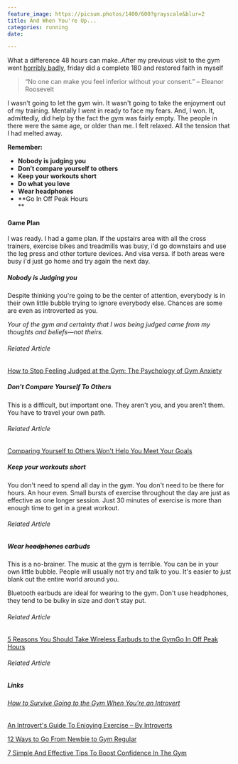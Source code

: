 ```yaml
---
feature_image: https://picsum.photos/1400/600?grayscale&blur=2
title: And When You're Up...
categories: running
date: 

---
```

What a difference 48 hours can make..After my previous visit to the gym went [horribly badly](https://blog.thisispaddys.space/running/2021/08/12/a-running-low/ "Running low"), friday did a complete 180 and restored faith in myself

> “No one can make you feel inferior without your consent.” – Eleanor Roosevelt

I wasn't going to let the gym win. It wasn't going to take the enjoyment out of my training. Mentally I went in ready to face my fears. And, I won. It, admittedly, did help by the fact the gym was fairly empty. The people in there were the same age, or older than me. I felt relaxed. All the tension that I had melted away.  

**Remember:**

* **Nobody is judging you**
* **Don’t compare yourself to others**
* **Keep your workouts short**
* **Do what you love**
* **Wear headphones**
* **Go In Off Peak Hours  
  ** 

#### Game Plan

I was ready. I had a game plan. If the upstairs area with all the cross trainers, exercise bikes and treadmills was busy, i'd go downstairs and use the leg press and other torture devices. And visa versa. if both areas were busy i'd just go home and try again the next day.

##### Nobody is Judging you

Despite thinking you're going to be the center of attention, everybody is in their own little bubble trying to ignore everybody else. Chances are some are even as introverted as you.

_Your of the gym and certainty that I was being judged came from my thoughts and beliefs—not theirs._

###### Related Article

[How to Stop Feeling Judged at the Gym: The Psychology of Gym Anxiety](http://routineexcellence.com/stop-feeling-judged-gym-psychology-gym-anxiety/ "How to Stop Feeling Judged at the Gym: The Psychology of Gym Anxiety")

##### Don't Compare Yourself To Others

This is a difficult, but important one. They aren't you, and you aren't them. You have to travel your own path.

###### Related Article

[Comparing Yourself to Others Won't Help You Meet Your Goals](https://www.self.com/story/comparing-yourself-to-others-wont-help-you-meet-your-goals "Comparing Yourself to Others Won't Help You Meet Your Goals")

##### Keep your workouts short

You don't need to spend all day in the gym. You don't need to be there for hours. An hour even. Small bursts of exercise throughout the day are just as effective as one longer session. Just 30 minutes of exercise is more than enough time to get in a great workout.

###### Related Article

##### Wear ~~headphones~~ earbuds

This is a no-brainer. The music at the gym is terrible. You can be in your own little bubble. People will usually not try and talk to you. It's easier to just blank out the entire world around you.

Bluetooth earbuds are ideal for wearing to the gym. Don't use headphones, they tend to be bulky in size and don’t stay put.

###### Related Article

[5 Reasons You Should Take Wireless Earbuds to the GymGo In Off Peak Hours](https://blog.taotronics.com/headphones/5-reasons-take-wireless-earbuds-to-gym/ "5 Reasons You Should Take Wireless Earbuds to the Gym")

###### Related Article

##### Links  

###### [How to Survive Going to the Gym When You’re an Introvert](https://introvertdear.com/news/how-to-survive-going-to-the-gym-when-youre-an-introvert/ "How to Survive Going to the Gym When You’re an Introvert")

[An Introvert's Guide To Enjoying Exercise – By Introverts](https://www.huffingtonpost.co.uk/entry/an-introverts-guide-to-enjoying-exercise-by-introverts_uk_5e299860c5b6779e9c2e8159 "An Introvert's Guide To Enjoying Exercise – By Introverts")

[12 Ways to Go From Newbie to Gym Regular](https://www.self.com/story/gym-tips-to-gain-confidence "12 Ways to Go From Newbie to Gym Regular")

[7 Simple And Effective Tips To Boost Confidence In The Gym](https://femalefitnesssystems.com/improve-confidence-in-the-gym/ "7 Simple And Effective Tips To Boost Confidence In The Gym")